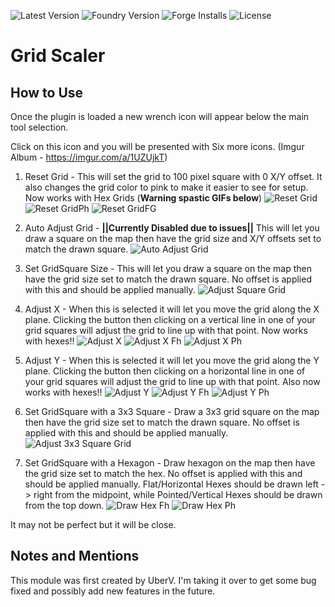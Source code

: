 ![Latest Version](https://img.shields.io/github/v/release/jbhaywood/scaleGrid)
![Foundry Version](https://img.shields.io/endpoint?url=https%3A%2F%2Ffoundryshields.com%2Fversion%3Fstyle%3Dflat%26url%3Dhttps%3A%2F%2Fraw.githubusercontent.com%2Fjbhaywood%2FscaleGrid%2Fmain%2Fmodule.json)
![Forge Installs](https://img.shields.io/badge/dynamic/json?label=Forge%20Installs&query=package.installs&suffix=%25&url=https%3A%2F%2Fforge-vtt.com%2Fapi%2Fbazaar%2Fpackage%2FscaleGrid&colorB=blueviolet)
![License](https://img.shields.io/github/license/jbhaywood/scaleGrid)

# Grid Scaler

## How to Use

Once the plugin is loaded a new wrench icon will appear below the main tool selection.

Click on this icon and you will be presented with Six more icons. (Imgur Album - https://imgur.com/a/1UZUjkT)

1. Reset Grid - This will set the grid to 100 pixel square with 0 X/Y offset. It also changes the grid color to pink to make it easier to see for setup. Now works with Hex Grids (**Warning spastic GIFs below**)
![Reset Grid](https://i.imgur.com/JHV0CjI.gif)
![Reset GridPh](https://i.imgur.com/e77hRkK.gif)
![Reset GridFG](https://i.imgur.com/mu4DrYD.gif)

2. Auto Adjust Grid - **||Currently Disabled due to issues||** This will let you draw a square on the map then have the grid size and X/Y offsets set to match the drawn square.
![Auto Adjust Grid](https://i.imgur.com/tbM3zGl.gif)

3. Set GridSquare Size - This will let you draw a square on the map then have the grid size set to match the drawn square. No offset is applied with this and should be applied manually.
![Adjust Square Grid](https://i.imgur.com/q6ouG2k.gif)

4. Adjust X - When this is selected it will let you move the grid along the X plane. Clicking the button then clicking on a vertical line in one of your grid squares will adjust the grid to line up with that point. Now works with hexes!!
![Adjust X](https://i.imgur.com/fadExiq.gif)
![Adjust X Fh](https://i.imgur.com/vowtY2y.gif)
![Adjust X Ph](https://i.imgur.com/KjdrXdY.gif)

5. Adjust Y - When this is selected it will let you move the grid along the Y plane. Clicking the button then clicking on a horizontal line in one of your grid squares will adjust the grid to line up with that point. Also now works with hexes!!
![Adjust Y](https://i.imgur.com/2c41haj.gif)
![Adjust Y Fh](https://i.imgur.com/td18AEm.gif)
![Adjust Y Ph](https://i.imgur.com/VqHPns4.gif)

6. Set GridSquare with a 3x3 Square - Draw a 3x3 grid square on the map then have the grid size set to match the drawn square. No offset is applied with this and should be applied manually.
![Adjust 3x3 Square Grid](https://i.imgur.com/kFdPVaa.gif)

7. Set GridSquare with a Hexagon - Draw hexagon on the map then have the grid size set to match the hex. No offset is applied with this and should be applied manually. Flat/Horizontal Hexes should be drawn left -> right from the midpoint, while Pointed/Vertical Hexes should be drawn from the top down.
![Draw Hex Fh](https://i.imgur.com/JuPqFoQ.gif)
![Draw Hex Ph](https://i.imgur.com/2vCRqXT.gif)

It may not be perfect but it will be close. 

## Notes and Mentions

This module was first created by UberV. I'm taking it over to get some bug fixed and possibly add new features in the future.
